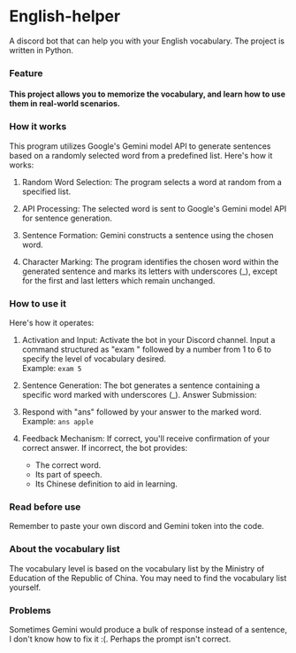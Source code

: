 # English-helper
A discord bot that can help you with your English vocabulary. 
The project is written in Python. 
### Feature
#### This project allows you to memorize the vocabulary, and learn how to use them in real-world scenarios.   
### How it works
This program utilizes Google's Gemini model API to generate sentences based on a randomly selected word from a predefined list. Here's how it works:

1. Random Word Selection: The program selects a word at random from a specified list.

2. API Processing: The selected word is sent to Google's Gemini model API for sentence generation.

3. Sentence Formation: Gemini constructs a sentence using the chosen word.

4. Character Marking: The program identifies the chosen word within the generated sentence and marks its letters with underscores (_), except for the first and last letters which remain unchanged.
### How to use it
Here's how it operates:

1. Activation and Input:
Activate the bot in your Discord channel.
Input a command structured as "exam " followed by a number from 1 to 6 to specify the level of vocabulary desired.     
    Example: ```exam 5```
2. Sentence Generation:
The bot generates a sentence containing a specific word marked with underscores (_).
Answer Submission:

3. Respond with "ans" followed by your answer to the marked word.  
    Example: ```ans apple```
4. Feedback Mechanism:
If correct, you'll receive confirmation of your correct answer.
If incorrect, the bot provides:
    - The correct word.
    - Its part of speech.
    - Its Chinese definition to aid in learning.

### Read before use
Remember to paste your own discord and Gemini token into the code.

### About the vocabulary list
The vocabulary level is based on the vocabulary list by the Ministry of Education of the Republic of China.
You may need to find the vocabulary list yourself.

### Problems
Sometimes Gemini would produce a bulk of response instead of a sentence, I don't know how to fix it :(.  Perhaps the prompt isn't correct.
